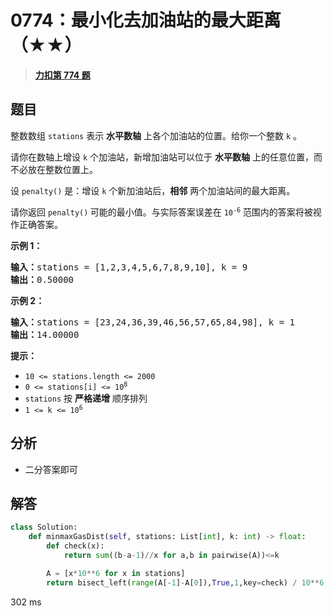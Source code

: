 # 0774：最小化去加油站的最大距离（★★）


> <u>**[力扣第 774 题](https://leetcode.cn/problems/minimize-max-distance-to-gas-station/)**</u>

## 题目

<p>整数数组 <code>stations</code> 表示 <strong>水平数轴</strong> 上各个加油站的位置。给你一个整数 <code>k</code> 。</p>

<p>请你在数轴上增设 <code>k</code> 个加油站，新增加油站可以位于 <strong>水平数轴</strong> 上的任意位置，而不必放在整数位置上。</p>

<p>设 <code>penalty()</code> 是：增设 <code>k</code> 个新加油站后，<strong>相邻</strong> 两个加油站间的最大距离。</p>
请你返回 <code>penalty()</code><strong> </strong>可能的最小值。与实际答案误差在 <code>10<sup>-6</sup></code> 范围内的答案将被视作正确答案。



<p><strong>示例 1：</strong></p>

<pre>
<strong>输入：</strong>stations = [1,2,3,4,5,6,7,8,9,10], k = 9
<strong>输出：</strong>0.50000
</pre>

<p><strong>示例 2：</strong></p>

<pre>
<strong>输入：</strong>stations = [23,24,36,39,46,56,57,65,84,98], k = 1
<strong>输出：</strong>14.00000
</pre>



<p><strong>提示：</strong></p>

<ul>
<li><code>10 <= stations.length <= 2000</code></li>
<li><code>0 <= stations[i] <= 10<sup>8</sup></code></li>
<li><code>stations</code> 按 <strong>严格递增</strong> 顺序排列</li>
<li><code>1 <= k <= 10<sup>6</sup></code></li>
</ul>


## 分析

- 二分答案即可

## 解答

```python
class Solution:
    def minmaxGasDist(self, stations: List[int], k: int) -> float:
        def check(x):
            return sum((b-a-1)//x for a,b in pairwise(A))<=k

        A = [x*10**6 for x in stations]
        return bisect_left(range(A[-1]-A[0]),True,1,key=check) / 10**6 
```
302 ms
